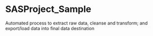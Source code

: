 # SASProject_Sample
Automated process to extract raw data, cleanse and transform; and export/load data into final data destination
